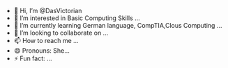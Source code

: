 - 👋 Hi, I’m @DasVictorian
- 👀 I’m interested in Basic Computing Skills ...
- 🌱 I’m currently learning German language, CompTIA,Clous Computing ...
- 💞️ I’m looking to collaborate on ...
- 📫 How to reach me  ...
- 😄 Pronouns: She...
- ⚡ Fun fact: ...

<!---
DasVictorian/DasVictorian is a ✨ special ✨ repository because its `README.md` (this file) appears on your GitHub profile.
You can click the Preview link to take a look at your changes.
--->
